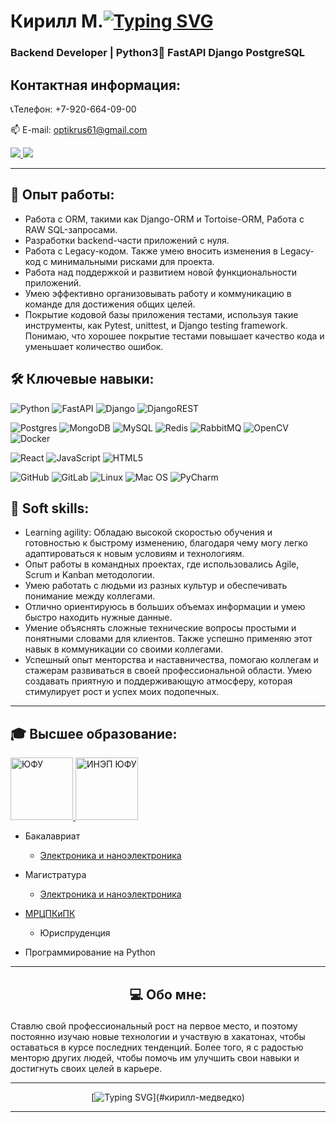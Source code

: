 # Кирилл М.[![Typing SVG](https://readme-typing-svg.herokuapp.com?color=%2336BCF7&size=30&duration=2500&lines=%F0%9F%91%8B;+)](#кирилл-медведко)

### Backend Developer | Python3🐍 FastAPI Django PostgreSQL
## Контактная информация:

📞Телефон: +7-920-664-09-00
<p align='left'>
   📫 E-mail: <a href='mailto:optikrus61@gmail.com'>optikrus61@gmail.com</a>
</p>
<a href="https://t.me/OptikRUS" target="_blank">
	<img src="https://img.shields.io/badge/Telegram-2CA5E0?style=for-the-badge&logo=telegram&logoColor=white"/>
</a>
<a href="https://www.linkedin.com/in/optikrus" target="_blank">
	<img src="https://img.shields.io/badge/linkedin-%230077B5.svg?&style=for-the-badge&logo=linkedin&logoColor=white"/>
</a>

***

## 💼 Опыт работы:
- Работа с ORM, такими как Django-ORM и Tortoise-ORM, Работа с RAW SQL-запросами.
- Разработки backend-части приложений с нуля.
- Работа с Legacy-кодом. Также умею вносить изменения в Legacy-код с минимальными рисками для проекта.
- Работа над поддержкой и развитием новой функциональности приложений. 
- Умею эффективно организовывать работу и коммуникацию в команде для достижения общих целей.
- Покрытие кодовой базы приложения тестами, используя такие инструменты, как Pytest, unittest, и Django testing framework. 
Понимаю, что хорошее покрытие тестами повышает качество кода и уменьшает количество ошибок.

## 🛠 Ключевые навыки:
![Python](https://img.shields.io/badge/python-3670A0?style=for-the-badge&logo=python&logoColor=ffdd54)
![FastAPI](https://img.shields.io/badge/FastAPI-005571?style=for-the-badge&logo=fastapi)
![Django](https://img.shields.io/badge/django-%23092E20.svg?style=for-the-badge&logo=django&logoColor=white)
![DjangoREST](https://img.shields.io/badge/DJANGO-REST-ff1709?style=for-the-badge&logo=django&logoColor=white&color=ff1709&labelColor=gray)

![Postgres](https://img.shields.io/badge/postgres-%23316192.svg?style=for-the-badge&logo=postgresql&logoColor=white)
![MongoDB](https://img.shields.io/badge/MongoDB-%234ea94b.svg?style=for-the-badge&logo=mongodb&logoColor=white)
![MySQL](https://img.shields.io/badge/mysql-%2300f.svg?style=for-the-badge&logo=mysql&logoColor=white)
![Redis](https://img.shields.io/badge/redis-%23DD0031.svg?style=for-the-badge&logo=redis&logoColor=white)
![RabbitMQ](https://img.shields.io/badge/Rabbitmq-FF6600?style=for-the-badge&logo=rabbitmq&logoColor=white)
![OpenCV](https://img.shields.io/badge/opencv-%23white.svg?style=for-the-badge&logo=opencv&logoColor=white)
![Docker](https://img.shields.io/badge/docker-%230db7ed.svg?style=for-the-badge&logo=docker&logoColor=white)

![React](https://img.shields.io/badge/react-%2320232a.svg?style=for-the-badge&logo=react&logoColor=%2361DAFB)
![JavaScript](https://img.shields.io/badge/javascript-%23323330.svg?style=for-the-badge&logo=javascript&logoColor=%23F7DF1E)
![HTML5](https://img.shields.io/badge/html5-%23E34F26.svg?style=for-the-badge&logo=html5&logoColor=white)

![GitHub](https://img.shields.io/badge/github-%23121011.svg?style=for-the-badge&logo=github&logoColor=white)
![GitLab](https://img.shields.io/badge/gitlab-%23181717.svg?style=for-the-badge&logo=gitlab&logoColor=white)
![Linux](https://img.shields.io/badge/Linux-FCC624?style=for-the-badge&logo=linux&logoColor=black)
![Mac OS](https://img.shields.io/badge/mac%20os-000000?style=for-the-badge&logo=macos&logoColor=F0F0F0)
![PyCharm](https://img.shields.io/badge/pycharm-143?style=for-the-badge&logo=pycharm&logoColor=black&color=black&labelColor=green)

## 🤝 Soft skills:
* Learning agility: Обладаю высокой скоростью обучения и готовностью к быстрому изменению, 
благодаря чему могу легко адаптироваться к новым условиям и технологиям.
* Опыт работы в командных проектах, где использовались Agile, Scrum и Kanban методологии. 
* Умею работать с людьми из разных культур и обеспечивать понимание между коллегами.
* Отлично ориентируюсь в больших объемах информации и умею быстро находить нужные данные.
* Умение объяснять сложные технические вопросы простыми и понятными словами для клиентов. 
Также успешно применяю этот навык в коммуникации со своими коллегами.
* Успешный опыт менторства и наставничества, помогаю коллегам и стажерам развиваться в своей профессиональной области. 
Умею создавать приятную и поддерживающую атмосферу, которая стимулирует рост и успех моих подопечных.
***
## 🎓 Высшее образование:

<p>
<a href="https://sfedu.ru/" target="_blank">
<img height="100" src="http://inep.sfedu.ru/wp-content/uploads/2015/03/logo_sfedu_round.png" alt="ЮФУ">
</a>
<a href="https://inep.sfedu.ru/" target="_blank">
<img height="100" src="http://inep.sfedu.ru/wp-content/uploads/2015/03/logo_inep_round1.png" alt="ИНЭП ЮФУ">
</a>
</p>

* Бакалавриат
  * <a href="https://inep.sfedu.ru/chairs/rte/" target="_blank">Электроника и наноэлектроника</a>

* Магистратура
  * <a href="https://inep.sfedu.ru/chairs/rte/" target="_blank">Электроника и наноэлектроника</a>

* <a href="http://mrcpk.tgn.sfedu.ru/" target="_blank">МРЦПКиПК</a>
  * Юриспруденция
* Программирование на Python

***
## <p align="center">💻 Обо мне:</p>
<p>
Ставлю свой профессиональный рост на первое место, и поэтому постоянно изучаю новые технологии и участвую в хакатонах, чтобы оставаться в курсе последних тенденций. 
Более того, я с радостью менторю других людей, чтобы помочь им улучшить свои навыки и достигнуть своих целей в карьере.
</p>

***
<div align="center">

[![Typing SVG](https://readme-typing-svg.herokuapp.com?color=%23000202&size=25&multiline=true&width=600&lines=%D0%98%D0%BD%D1%84%D0%BE%D1%80%D0%BC%D0%B0%D1%86%D0%B8%D1%8F+%D0%BE%D0%B1%D0%BD%D0%BE%D0%B2%D0%BB%D1%8F%D0%BB%D0%B0%D1%81%D1%8C+2+%D0%B8%D1%8E%D0%BD%D1%8F+2023+%D0%B3%D0%BE%D0%B4%D0%B0;.+.+.)](#кирилл-медведко)

</div>

***
